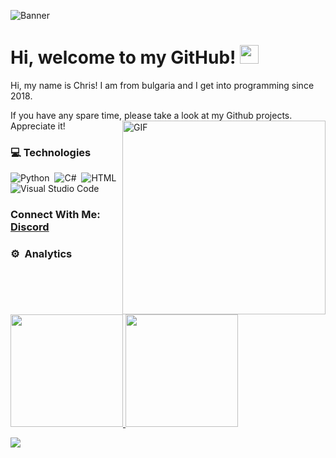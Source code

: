 ![Banner](https://user-images.githubusercontent.com/75497349/116903076-83a5e700-ac6e-11eb-847b-958610786a0f.png)

# Hi, welcome to my GitHub! <img width="30" src="https://emojis.slackmojis.com/emojis/images/1547582922/5197/party_blob.gif?1547582922" alt="party blob" />

Hi, my name is Chris! I am from bulgaria and I get into programming since 2018.

If you have any spare time, please take a look at my Github projects. Appreciate it!  <img alt="GIF" src="http://r/gifs/comments/9ee31i/wiggle_wiggle_p/" align="right" width="325" height="310"/>

### 💻 Technologies

![Python](https://img.shields.io/badge/-Python-05122A?style=flat&logo=python)&nbsp;
![C#](https://img.shields.io/badge/-Java-05122A?style=flat&logo=Java&logoColor=FFA518)&nbsp;
![HTML](https://img.shields.io/badge/-HTML-05122A?style=flat&logo=HTML5)&nbsp;
![Visual Studio Code](https://img.shields.io/badge/-Visual%20Studio%20Code-05122A?style=flat&logo=visual-studio-code&logoColor=007ACC)&nbsp;

### Connect With Me: <a href="https://discordapp.com/users/448500121605505035/">Discord</a> 

### ⚙️ &nbsp;Analytics

<p align="left">
  <a href="https://github.com/Chris166">
    <img height="180em" src="https://github-readme-stats.vercel.app/api?username=chris166&count_private=true&show_icons=true&theme=algolia&&include_all_commits=true"/>
   <img height="180em" src="https://github-readme-stats-eight-theta.vercel.app/api/top-langs/?username=chris166&hide=html,css,javascript&layout=compact&langs_count=8&theme=algolia"/>
  </a>
</p>



![](https://komarev.com/ghpvc/?username=Chris166&color=yellow)
